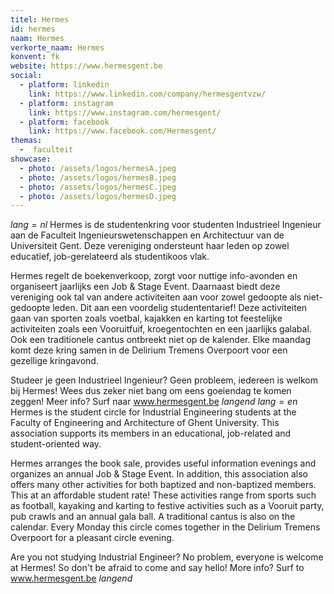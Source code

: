 ```yaml
---
titel: Hermes
id: hermes
naam: Hermes
verkorte_naam: Hermes
konvent: fk
website: https://www.hermesgent.be
social: 
  - platform: linkedin
    link: https://www.linkedin.com/company/hermesgentvzw/
  - platform: instagram
    link: https://www.instagram.com/hermesgent/
  - platform: facebook
    link: https://www.facebook.com/Hermesgent/
themas:
  -  faculteit
showcase:
  - photo: /assets/logos/hermesA.jpeg
  - photo: /assets/logos/hermesB.jpeg
  - photo: /assets/logos/hermesC.jpeg
  - photo: /assets/logos/hermesD.jpeg
---
```


$lang=nl$
Hermes is de studentenkring voor studenten Industrieel Ingenieur aan de Faculteit Ingenieurswetenschappen en Architectuur van de Universiteit Gent. Deze vereniging ondersteunt haar leden op zowel educatief, job-gerelateerd als studentikoos vlak.

Hermes regelt de boekenverkoop, zorgt voor nuttige info-avonden en organiseert jaarlijks een Job & Stage Event. Daarnaast biedt deze vereniging ook tal van andere activiteiten aan voor zowel gedoopte als niet-gedoopte leden. Dit aan een voordelig studententarief! Deze activiteiten gaan van sporten zoals voetbal, kajakken en karting tot feestelijke activiteiten zoals een Vooruitfuif, kroegentochten en een jaarlijks galabal. Ook een traditionele cantus ontbreekt niet op de kalender. Elke maandag komt deze kring samen in de Delirium Tremens Overpoort voor een gezellige kringavond.

Studeer je geen Industrieel Ingenieur? Geen probleem, iedereen is welkom bij Hermes! Wees dus zeker niet bang om eens goeiendag te komen zeggen!
Meer info? Surf naar www.hermesgent.be
$langend$ 
$lang=en$
Hermes is the student circle for Industrial Engineering students at the Faculty of Engineering and Architecture of Ghent University. This association supports its members in an educational, job-related and student-oriented way.

Hermes arranges the book sale, provides useful information evenings and organizes an annual Job & Stage Event. In addition, this association also offers many other activities for both baptized and non-baptized members. This at an affordable student rate! These activities range from sports such as football, kayaking and karting to festive activities such as a Vooruit party, pub crawls and an annual gala ball. A traditional cantus is also on the calendar. Every Monday this circle comes together in the Delirium Tremens Overpoort for a pleasant circle evening.

Are you not studying Industrial Engineer? No problem, everyone is welcome at Hermes! So don't be afraid to come and say hello!
More info? Surf to www.hermesgent.be
$langend$
